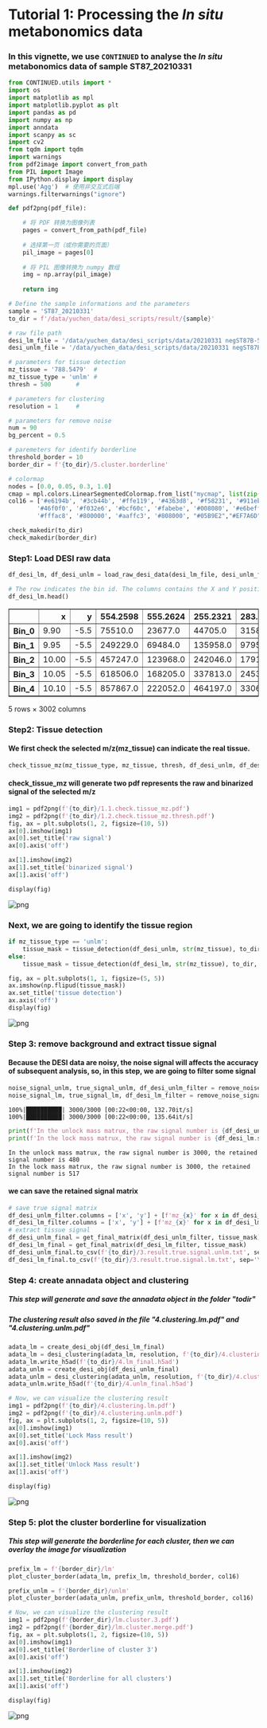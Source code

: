 # Tutorial 1: Processing the *In situ* metabonomics data

### In this vignette, we use `CONTINUED` to analyse the *In situ* metabonomics data of sample ST87_20210331

```python
from CONTINUED.utils import *
import os
import matplotlib as mpl
import matplotlib.pyplot as plt
import pandas as pd
import numpy as np
import anndata
import scanpy as sc
import cv2
from tqdm import tqdm
import warnings
from pdf2image import convert_from_path
from PIL import Image
from IPython.display import display
mpl.use('Agg')  # 使用非交互式后端
warnings.filterwarnings("ignore")

def pdf2png(pdf_file):

    # 将 PDF 转换为图像列表
    pages = convert_from_path(pdf_file)
    
    # 选择第一页（或你需要的页面）
    pil_image = pages[0]
    
    # 将 PIL 图像转换为 numpy 数组
    img = np.array(pil_image)
    
    return img
```


```pythoN
# Define the sample informations and the parameters
sample = 'ST87_20210331'
to_dir = f'/data/yuchen_data/desi_scripts/result/{sample}'

# raw file path
desi_lm_file = '/data/yuchen_data/desi_scripts/data/20210331 negST87B-5 12um-tangzh Analyte 1 5000 lockmass.txt'
desi_unlm_file = '/data/yuchen_data/desi_scripts/data/20210331 negST87B-5 12um-tangzh Analyte 1 5000.txt'

# parameters for tissue detection
mz_tissue = '788.5479'  #
mz_tissue_type = 'unlm' #
thresh = 500       #

# parameters for clustering
resolution = 1     #

# parameters for remove noise
num = 90
bg_percent = 0.5

# paremeters for identify borderline
threshold_border = 10
border_dir = f'{to_dir}/5.cluster.borderline'

# colormap
nodes = [0.0, 0.05, 0.3, 1.0]
cmap = mpl.colors.LinearSegmentedColormap.from_list("mycmap", list(zip(nodes, ["#EAE7CC","#EAE7CC","#FD1593","#FD1593"])))
col16 = ['#e6194b', '#3cb44b', '#ffe119', '#4363d8', '#f58231', '#911eb4',
        '#46f0f0', '#f032e6', '#bcf60c', '#fabebe', '#008080', '#e6beff', '#9a6324',
        '#fffac8', '#800000', '#aaffc3', '#808000', "#05B9E2","#EF7A6D","#397A7F","#ba5557","#C76DA2","#2878B5","#7d9221","#BB9727","#8983BF","#845a2a","#B03060","#54B345","#C497B2","#96CCCB","#AABAC2","#ffae3b"]

check_makedir(to_dir)
check_makedir(border_dir)
```

### Step1: Load DESI raw data


```python
df_desi_lm, df_desi_unlm = load_raw_desi_data(desi_lm_file, desi_unlm_file)
```


```python
# The row indicates the bin id. The columns contains the X and Y position, as well as the m/z
df_desi_lm.head()
```




<div>
<style scoped>
    .dataframe tbody tr th:only-of-type {
        vertical-align: middle;
    }

    .dataframe tbody tr th {
        vertical-align: top;
    }

    .dataframe thead th {
        text-align: right;
    }
</style>
<table border="1" class="dataframe">
  <thead>
    <tr style="text-align: right;">
      <th></th>
      <th>x</th>
      <th>y</th>
      <th>554.2598</th>
      <th>555.2624</th>
      <th>255.2321</th>
      <th>283.2630</th>
      <th>617.2543</th>
      <th>639.2358</th>
      <th>556.2648</th>
      <th>1109.5251</th>
      <th>...</th>
      <th>120.8259</th>
      <th>1008.1007</th>
      <th>606.3760</th>
      <th>544.8434</th>
      <th>963.6295</th>
      <th>953.6077</th>
      <th>669.2527</th>
      <th>866.6569</th>
      <th>1139.9606</th>
      <th>905.9409</th>
    </tr>
  </thead>
  <tbody>
    <tr>
      <th>Bin_0</th>
      <td>9.90</td>
      <td>-5.5</td>
      <td>75510.0</td>
      <td>23677.0</td>
      <td>44705.0</td>
      <td>31584.0</td>
      <td>5414.0</td>
      <td>4032.0</td>
      <td>5316.0</td>
      <td>2169.0</td>
      <td>...</td>
      <td>0.0</td>
      <td>58.0</td>
      <td>59.0</td>
      <td>47.0</td>
      <td>0.0</td>
      <td>43.0</td>
      <td>41.0</td>
      <td>37.0</td>
      <td>64.0</td>
      <td>0.0</td>
    </tr>
    <tr>
      <th>Bin_1</th>
      <td>9.95</td>
      <td>-5.5</td>
      <td>249229.0</td>
      <td>69484.0</td>
      <td>135958.0</td>
      <td>97956.0</td>
      <td>9808.0</td>
      <td>10583.0</td>
      <td>15232.0</td>
      <td>4541.0</td>
      <td>...</td>
      <td>107.0</td>
      <td>0.0</td>
      <td>0.0</td>
      <td>0.0</td>
      <td>11.0</td>
      <td>28.0</td>
      <td>48.0</td>
      <td>43.0</td>
      <td>0.0</td>
      <td>63.0</td>
    </tr>
    <tr>
      <th>Bin_2</th>
      <td>10.00</td>
      <td>-5.5</td>
      <td>457247.0</td>
      <td>123968.0</td>
      <td>242046.0</td>
      <td>179161.0</td>
      <td>13512.0</td>
      <td>16962.0</td>
      <td>27581.0</td>
      <td>7991.0</td>
      <td>...</td>
      <td>77.0</td>
      <td>0.0</td>
      <td>59.0</td>
      <td>0.0</td>
      <td>101.0</td>
      <td>0.0</td>
      <td>95.0</td>
      <td>0.0</td>
      <td>0.0</td>
      <td>74.0</td>
    </tr>
    <tr>
      <th>Bin_3</th>
      <td>10.05</td>
      <td>-5.5</td>
      <td>618506.0</td>
      <td>168205.0</td>
      <td>337813.0</td>
      <td>245342.0</td>
      <td>17411.0</td>
      <td>18315.0</td>
      <td>36314.0</td>
      <td>9437.0</td>
      <td>...</td>
      <td>0.0</td>
      <td>0.0</td>
      <td>126.0</td>
      <td>26.0</td>
      <td>0.0</td>
      <td>0.0</td>
      <td>80.0</td>
      <td>0.0</td>
      <td>166.0</td>
      <td>115.0</td>
    </tr>
    <tr>
      <th>Bin_4</th>
      <td>10.10</td>
      <td>-5.5</td>
      <td>857867.0</td>
      <td>222052.0</td>
      <td>464197.0</td>
      <td>330602.0</td>
      <td>21145.0</td>
      <td>22537.0</td>
      <td>47566.0</td>
      <td>13627.0</td>
      <td>...</td>
      <td>117.0</td>
      <td>0.0</td>
      <td>260.0</td>
      <td>0.0</td>
      <td>0.0</td>
      <td>0.0</td>
      <td>73.0</td>
      <td>61.0</td>
      <td>75.0</td>
      <td>61.0</td>
    </tr>
  </tbody>
</table>
<p>5 rows × 3002 columns</p>
</div>



### Step2: Tissue detection
#### We first check the selected m/z(mz_tissue) can indicate the real tissue.



```python
check_tissue_mz(mz_tissue_type, mz_tissue, thresh, df_desi_unlm, df_desi_lm, cmap, to_dir)
```

#### check_tissue_mz will generate two pdf represents the raw and binarized signal of the selected m/z


```python
img1 = pdf2png(f'{to_dir}/1.1.check.tissue_mz.pdf')
img2 = pdf2png(f'{to_dir}/1.2.check.tissue_mz.thresh.pdf')
fig, ax = plt.subplots(1, 2, figsize=(10, 5))
ax[0].imshow(img1)
ax[0].set_title('raw signal')
ax[0].axis('off')

ax[1].imshow(img2)
ax[1].set_title('binarized signal')
ax[1].axis('off')

display(fig)
```


    
![png](./Image/img1.png)
    


### Next, we are going to identify the tissue region


```python
if mz_tissue_type == 'unlm':
    tissue_mask = tissue_detection(df_desi_unlm, str(mz_tissue), to_dir, thresh=thresh, otsu=False, dilate_size=2, tissue_erode_size=5)
else:
    tissue_mask = tissue_detection(df_desi_lm, str(mz_tissue), to_dir, thresh=thresh, otsu=False, dilate_size=2, tissue_erode_size=5)
```


```python
fig, ax = plt.subplots(1, 1, figsize=(5, 5))
ax.imshow(np.flipud(tissue_mask))
ax.set_title('tissue detection')
ax.axis('off')
display(fig)
```


    
![png](./Image/img2.png)
    


### Step 3: remove background and extract tissue signal
#### Because the DESI data are noisy, the noise signal will affects the accuracy of subsequent analysis, so, in this step, we are going to filter some signal


```python
noise_signal_unlm, true_signal_unlm, df_desi_unlm_filter = remove_noise_signal(df_desi_unlm, tissue_mask, num, bg_percent)
noise_signal_lm, true_signal_lm, df_desi_lm_filter = remove_noise_signal(df_desi_lm, tissue_mask, num, bg_percent)
```

    100%|██████████| 3000/3000 [00:22<00:00, 132.70it/s]
    100%|██████████| 3000/3000 [00:22<00:00, 135.64it/s]



```python
print(f'In the unlock mass matrux, the raw signal number is {df_desi_unlm.shape[1] - 2}, the retained signal number is {df_desi_unlm_filter.shape[1] - 2}')
print(f'In the lock mass matrux, the raw signal number is {df_desi_lm.shape[1] - 2}, the retained signal number is {df_desi_lm_filter.shape[1] - 2}')
```

    In the unlock mass matrux, the raw signal number is 3000, the retained signal number is 480
    In the lock mass matrux, the raw signal number is 3000, the retained signal number is 517


#### we can save the retained signal matrix


```python
# save true signal matrix
df_desi_unlm_filter.columns = ['x', 'y'] + [f'mz_{x}' for x in df_desi_unlm_filter.columns[2: ]]
df_desi_lm_filter.columns = ['x', 'y'] + [f'mz_{x}' for x in df_desi_lm_filter.columns[2: ]]
# extract tissue signal
df_desi_unlm_final = get_final_matrix(df_desi_unlm_filter, tissue_mask)
df_desi_lm_final = get_final_matrix(df_desi_lm_filter, tissue_mask)
df_desi_unlm_final.to_csv(f'{to_dir}/3.result.true.signal.unlm.txt', sep='\t')
df_desi_lm_final.to_csv(f'{to_dir}/3.result.true.signal.lm.txt', sep='\t')
```

### 	Step 4: create annadata object and clustering
##### This step will generate and save the annadata object in the folder "todir"
##### The clustering result also saved in the file "4.clustering.lm.pdf" and "4.clustering.unlm.pdf"


```python
adata_lm = create_desi_obj(df_desi_lm_final)
adata_lm = desi_clustering(adata_lm, resolution, f'{to_dir}/4.clustering.lm', col16)
adata_lm.write_h5ad(f'{to_dir}/4.lm_final.h5ad')
adata_unlm = create_desi_obj(df_desi_unlm_final)
adata_unlm = desi_clustering(adata_unlm, resolution, f'{to_dir}/4.clustering.unlm', col16)
adata_unlm.write_h5ad(f'{to_dir}/4.unlm_final.h5ad')
```


```python
# Now, we can visualize the clustering result
img1 = pdf2png(f'{to_dir}/4.clustering.lm.pdf')
img2 = pdf2png(f'{to_dir}/4.clustering.unlm.pdf')
fig, ax = plt.subplots(1, 2, figsize=(10, 5))
ax[0].imshow(img1)
ax[0].set_title('Lock Mass result')
ax[0].axis('off')

ax[1].imshow(img2)
ax[1].set_title('Unlock Mass result')
ax[1].axis('off')

display(fig)
```


    
![png](./Image/img3.png)
    


### Step 5: plot the cluster borderline for visualization
##### This step will generate the borderline for each cluster, then we can overlay the image for visualization


```python
prefix_lm = f'{border_dir}/lm'
plot_cluster_border(adata_lm, prefix_lm, threshold_border, col16)

prefix_unlm = f'{border_dir}/unlm'
plot_cluster_border(adata_unlm, prefix_unlm, threshold_border, col16)
```


```python
# Now, we can visualize the clustering result
img1 = pdf2png(f'{border_dir}/lm.cluster.3.pdf')
img2 = pdf2png(f'{border_dir}/lm.cluster.merge.pdf')
fig, ax = plt.subplots(1, 2, figsize=(10, 5))
ax[0].imshow(img1)
ax[0].set_title('Borderline of cluster 3')
ax[0].axis('off')

ax[1].imshow(img2)
ax[1].set_title('Borderline for all clusters')
ax[1].axis('off')

display(fig)
```


    
![png](./Image/img4.png)
    
